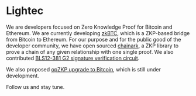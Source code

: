 # Lightec

We are developers focused on Zero Knowledge Proof for Bitcoin and Ethereum. We are currently developing [zkBTC](https://www.zkbtc.money/), which is a ZKP-based bridge from Bitcoin to Ethereum. For our purpose and for the public good of the developer community, we have open sourced [chainark](https://github.com/lightec-xyz/chainark), a ZKP library to prove a chain of any given relationship with one single proof. We also contributed [BLS12-381 G2 signature verification circuit](https://github.com/Consensys/gnark/pull/1040).

We also proposed [opZKP upgrade to Bitcoin](https://github.com/opzkp/tea-horse), which is still under development.

Follow us and stay tune.
